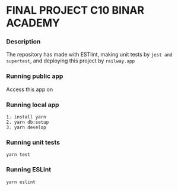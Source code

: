 # FINAL PROJECT C10 BINAR ACADEMY

### Description
The repository has made with ESTlint, making unit tests by ```jest and supertest```, and deploying this project by ```railway.app```


### Running public app
Access this app on ``` ```


### Running local app
```
1. install yarn
2. yarn db:setup
3. yarn develop

```

### Running unit tests
```
yarn test
```


### Running ESLint
```
yarn eslint
```